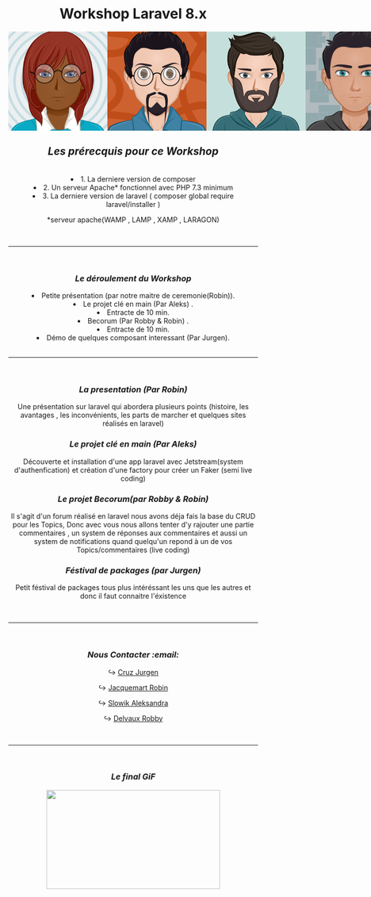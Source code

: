 <div align="center">
    <h1 class="blue">Workshop Laravel 8.x</h1>
    <div style="display:flex; flex-direction:row; align-items:center;"> 
        <img src="./assets/IMG/aleks.png">
        <img src="./assets/IMG/robin.png" width="200" height="200">
        <img src="./assets/IMG/Jurgen.png">
        <img src="./assets/IMG/Robby.jpg" width="200" height="200">
        <hr>
        <br> 
    </div>
</div>

<div align="center">
    <h2><strong><em>Les prérecquis pour ce Workshop</em></strong></h2>
    <br> 
</div>
<div align="center">
    <li>1. La derniere version de composer</li>
    <li>2. Un serveur Apache* fonctionnel avec PHP 7.3 minimum</li>
    <li>3. La derniere version de laravel ( composer global require laravel/installer )</li>
    <p>*serveur apache(WAMP , LAMP , XAMP , LARAGON)</p>
    <br><hr><br>
</div>
<div align="center">
    <h3><strong><em>Le déroulement du Workshop</em></strong></h3>
        <li>Petite présentation (par notre maitre de ceremonie(Robin)).</li>
        <li>Le projet clé en main (Par Aleks) .</li>
        <li>Entracte de 10 min.</li>
        <li>Becorum (Par Robby & Robin) .</li>
        <li>Entracte de 10 min.</li>
        <li>Démo de quelques composant interessant (Par Jurgen).</li>
        <br><hr><br>
</div>
<div align="center">
    <h3><strong><em>La presentation (Par Robin)</em></strong></h3>
    <p>Une présentation sur laravel qui abordera plusieurs points (histoire, les avantages , les inconvénients, les parts de marcher et quelques sites réalisés en laravel)</p>
</div>
<div align="center">
    <h3><strong><em>Le projet clé en main (Par Aleks)</em></strong></h3>
    <p>Découverte et installation d'une app laravel avec Jetstream(system d'authenfication) et création d'une factory pour créer un Faker (semi live coding)</p>
</div>
<div align="center">
    <h3><strong><em>Le projet Becorum(par Robby & Robin)</em></strong></h3>
    <p>Il s'agit d'un forum réalisé en laravel nous avons déja fais la base du CRUD pour les Topics,
    Donc avec vous nous allons tenter d'y rajouter une partie commentaires , un system de réponses aux commentaires et aussi un system de notifications quand quelqu'un repond à un de vos Topics/commentaires 
    (live coding)</p>
</div>
<div align="center">
    <h3><strong><em>Féstival de packages (par Jurgen)</em></strong></h3>
    <p>Petit féstival de packages tous plus intéréssant les uns que les autres et donc il faut connaitre l'éxistence </p>
</div>
<br><hr><br>

<div align="center">
<h3><strong><em>Nous Contacter :email: </em></strong></h3>

↪  [Cruz Jurgen](https://github.com/jcruz97)

↪  [Jacquemart Robin](https://www.linkedin.com/in/robin-jacquemart/)  

↪  [Slowik Aleksandra](https://www.linkedin.com/in/aleksandra-slowik-dev/)  

↪  [Delvaux Robby](https://www.linkedin.com/in/robby-delvaux/)  

<br><hr><br>
</div>
<div align="center">
    <h3><strong><em>Le final GiF</em></strong></h3>
    <img src="./assets/IMG/giffinal.gif" width="350" height="200">
</div>